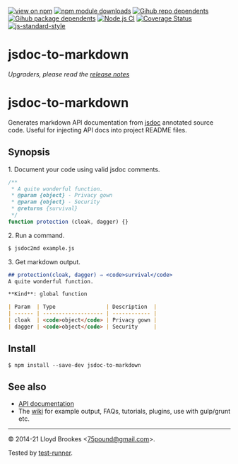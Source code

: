 [![view on npm](https://badgen.net/npm/v/jsdoc-to-markdown)](https://www.npmjs.org/package/jsdoc-to-markdown)
[![npm module downloads](https://badgen.net/npm/dt/jsdoc-to-markdown)](https://www.npmjs.org/package/jsdoc-to-markdown)
[![Gihub repo dependents](https://badgen.net/github/dependents-repo/jsdoc2md/jsdoc-to-markdown)](https://github.com/jsdoc2md/jsdoc-to-markdown/network/dependents?dependent_type=REPOSITORY)
[![Gihub package dependents](https://badgen.net/github/dependents-pkg/jsdoc2md/jsdoc-to-markdown)](https://github.com/jsdoc2md/jsdoc-to-markdown/network/dependents?dependent_type=PACKAGE)
[![Node.js CI](https://github.com/jsdoc2md/jsdoc-to-markdown/actions/workflows/node.js.yml/badge.svg)](https://github.com/jsdoc2md/jsdoc-to-markdown/actions/workflows/node.js.yml)
[![Coverage Status](https://coveralls.io/repos/github/jsdoc2md/jsdoc-to-markdown/badge.svg)](https://coveralls.io/github/jsdoc2md/jsdoc-to-markdown)
[![js-standard-style](https://img.shields.io/badge/code%20style-standard-brightgreen.svg)](https://github.com/feross/standard)

# jsdoc-to-markdown

_Upgraders, please read the [release notes](https://github.com/jsdoc2md/jsdoc-to-markdown/releases)_

# jsdoc-to-markdown

Generates markdown API documentation from [jsdoc](http://usejsdoc.org) annotated source code. Useful for injecting API docs into project README files.

## Synopsis

1\. Document your code using valid jsdoc comments.

```js
/**
 * A quite wonderful function.
 * @param {object} - Privacy gown
 * @param {object} - Security
 * @returns {survival}
 */
function protection (cloak, dagger) {}
```

2\. Run a command.

```sh
$ jsdoc2md example.js
```

3\. Get markdown output.

```markdown
## protection(cloak, dagger) ⇒ <code>survival</code>
A quite wonderful function.

**Kind**: global function

| Param  | Type                | Description  |
| ------ | ------------------- | ------------ |
| cloak  | <code>object</code> | Privacy gown |
| dagger | <code>object</code> | Security     |

```

## Install

```
$ npm install --save-dev jsdoc-to-markdown
```

## See also

* [API documentation](https://github.com/jsdoc2md/jsdoc-to-markdown/blob/master/docs/API.md)
* The [wiki](https://github.com/jsdoc2md/jsdoc-to-markdown/wiki) for example output, FAQs, tutorials, plugins, use with gulp/grunt etc.

* * *

&copy; 2014-21 Lloyd Brookes \<75pound@gmail.com\>.

Tested by [test-runner](https://github.com/test-runner-js/test-runner).
